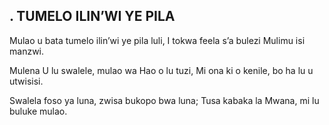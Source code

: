 ## . TUMELO ILIN’WI YE PILA

Mulao u bata tumelo ilin’wi ye pila luli,
I tokwa feela s’a bulezi Mulimu isi manzwi.


Mulena U lu swalele, mulao wa Hao o lu tuzi,
Mi ona ki o kenile, bo ha lu u utwisisi.


Swalela foso ya luna, zwisa bukopo bwa luna;
Tusa kabaka la Mwana, mi lu buluke mulao.

